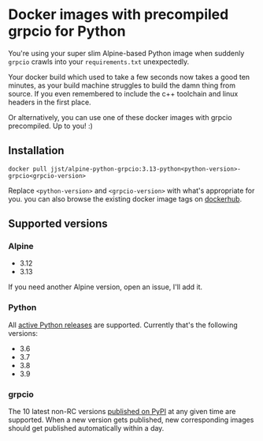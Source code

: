 # Docker images with precompiled grpcio for Python

You're using your super slim Alpine-based Python image when suddenly `grpcio` crawls into your `requirements.txt` unexpectedly. 

Your docker build which used to take a few seconds now takes a good ten minutes, as your build machine struggles to build the damn thing from source. If you even remembered to include the c++ toolchain and linux headers in the first place.

Or alternatively, you can use one of these docker images with grpcio precompiled. Up to you! :)

## Installation

```
docker pull jjst/alpine-python-grpcio:3.13-python<python-version>-grpcio<grpcio-version>
```
Replace `<python-version>` and `<grpcio-version>` with what's appropriate for you. you can also browse the existing docker image tags on [dockerhub](https://hub.docker.com/r/jjst/alpine-python-grpcio/tags).

## Supported versions

### Alpine


- 3.12
- 3.13

If you need another Alpine version, open an issue, I'll add it.

### Python

All [active Python releases](https://www.python.org/downloads/) are supported. Currently that's the following versions:

- 3.6
- 3.7
- 3.8
- 3.9

### grpcio

The 10 latest non-RC versions [published on PyPI](https://pypi.org/project/grpcio/) at any given time are supported. 
When a new version gets published, new corresponding images should get published automatically within a day. 
